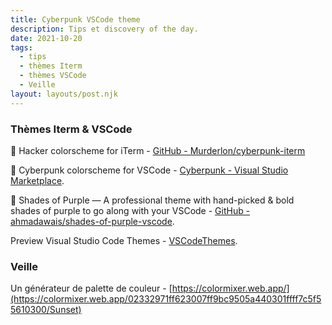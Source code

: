 ```yaml
---
title: Cyberpunk VSCode theme
description: Tips et discovery of the day.
date: 2021-10-20
tags:
  - tips
  - thèmes Iterm
  - thèmes VSCode
  - Veille
layout: layouts/post.njk
---
```


### Thèmes Iterm & VSCode

👾 Hacker colorscheme for iTerm - [GitHub - Murderlon/cyberpunk-iterm](https://github.com/Murderlon/cyberpunk-iterm)

👾 Cyberpunk colorscheme for VSCode - [Cyberpunk - Visual Studio Marketplace](https://marketplace.visualstudio.com/items?itemName=max-SS.cyberpunk).

🦄 Shades of Purple — A professional theme with hand-picked & bold shades of purple to go along with your VSCode - [GitHub - ahmadawais/shades-of-purple-vscode](https://github.com/ahmadawais/shades-of-purple-vscode).

Preview Visual Studio Code Themes - [VSCodeThemes](https://vscodethemes.com/).

### Veille


Un générateur de palette de couleur - [https://colormixer.web.app/](https://colormixer.web.app/02332971ff623007ff9bc9505a440301ffff7c5f55610300/Sunset)